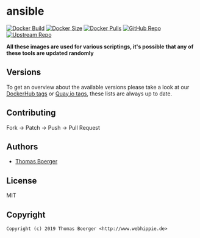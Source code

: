 # ansible

[![Docker Build](https://github.com/toolhippie/ansible/workflows/docker/badge.svg)](https://github.com/toolhippie/ansible/actions?query=workflow%3Adocker) [![Docker Size](https://img.shields.io/docker/image-size/toolhippie/ansible/latest)](https://hub.docker.com/r/toolhippie/ansible) [![Docker Pulls](https://img.shields.io/docker/pulls/toolhippie/ansible)](https://hub.docker.com/r/toolhippie/ansible) [![GitHub Repo](https://img.shields.io/badge/github-repo-yellowgreen)](https://github.com/toolhippie/ansible) [![Upstream Repo](https://img.shields.io/badge/upstream-repo-yellow)](https://github.com/ansible/ansible)

**All these images are used for various scriptings, it's possible that any of these tools are updated randomly**

## Versions

To get an overview about the available versions please take a look at our [DockerHub tags](https://hub.docker.com/r/toolhippie/ansible/tags/) or [Quay.io tags](https://quay.io/repository/toolhippie/ansible?tab=tags), these lists are always up to date.

## Contributing

Fork -> Patch -> Push -> Pull Request

## Authors

*  [Thomas Boerger](https://github.com/tboerger)

## License

MIT

## Copyright

```console
Copyright (c) 2019 Thomas Boerger <http://www.webhippie.de>
```
